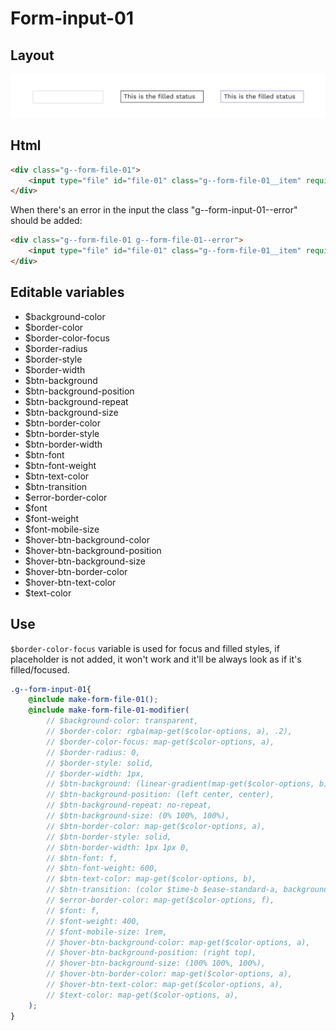 # Form-input-01

## Layout

![alt text][input-01]

[input-01]: /src/img/global-components/form-fields/input-01.jpg

## Html

```html
<div class="g--form-file-01">
    <input type="file" id="file-01" class="g--form-file-01__item" required>
</div>
```
When there's an error in the input the class "g--form-input-01--error" should be added:
```html
<div class="g--form-file-01 g--form-file-01--error">
    <input type="file" id="file-01" class="g--form-file-01__item" required>
</div>
```

## Editable variables

- $background-color
- $border-color
- $border-color-focus
- $border-radius
- $border-style
- $border-width
- $btn-background
- $btn-background-position
- $btn-background-repeat
- $btn-background-size
- $btn-border-color
- $btn-border-style
- $btn-border-width
- $btn-font
- $btn-font-weight
- $btn-text-color
- $btn-transition
- $error-border-color
- $font
- $font-weight
- $font-mobile-size
- $hover-btn-background-color
- $hover-btn-background-position
- $hover-btn-background-size
- $hover-btn-border-color
- $hover-btn-text-color
- $text-color

## Use

`$border-color-focus` variable is used for focus and filled styles, if placeholder is not added, it won't work and it'll be always look as if it's filled/focused.

```scss
.g--form-input-01{
    @include make-form-file-01();
    @include make-form-file-01-modifier(
        // $background-color: transparent,
        // $border-color: rgba(map-get($color-options, a), .2),
        // $border-color-focus: map-get($color-options, a),
        // $border-radius: 0,
        // $border-style: solid,
        // $border-width: 1px,
        // $btn-background: (linear-gradient(map-get($color-options, b), map-get($color-options, b)), linear-gradient(map-get($color-options, a), map-get($color-options, a))),
        // $btn-background-position: (left center, center),
        // $btn-background-repeat: no-repeat,
        // $btn-background-size: (0% 100%, 100%),
        // $btn-border-color: map-get($color-options, a),
        // $btn-border-style: solid,
        // $btn-border-width: 1px 1px 0,
        // $btn-font: f,
        // $btn-font-weight: 600,
        // $btn-text-color: map-get($color-options, b),
        // $btn-transition: (color $time-b $ease-standard-a, background-size $time-b $ease-standard-a),
        // $error-border-color: map-get($color-options, f),
        // $font: f,
        // $font-weight: 400,
        // $font-mobile-size: 1rem,
        // $hover-btn-background-color: map-get($color-options, a),
        // $hover-btn-background-position: (right top),
        // $hover-btn-background-size: (100% 100%, 100%),
        // $hover-btn-border-color: map-get($color-options, a),
        // $hover-btn-text-color: map-get($color-options, a),
        // $text-color: map-get($color-options, a),
    );
}
```